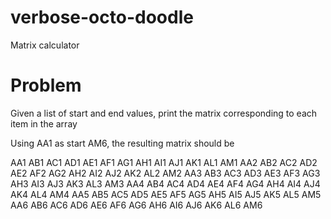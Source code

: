 # verbose-octo-doodle
Matrix calculator

# Problem

Given a list of start and end values, print the matrix corresponding to each item in the array

Using AA1 as start AM6, the resulting matrix should be

AA1 AB1 AC1 AD1 AE1 AF1 AG1 AH1 AI1 AJ1 AK1 AL1 AM1 
AA2 AB2 AC2 AD2 AE2 AF2 AG2 AH2 AI2 AJ2 AK2 AL2 AM2 
AA3 AB3 AC3 AD3 AE3 AF3 AG3 AH3 AI3 AJ3 AK3 AL3 AM3 
AA4 AB4 AC4 AD4 AE4 AF4 AG4 AH4 AI4 AJ4 AK4 AL4 AM4 
AA5 AB5 AC5 AD5 AE5 AF5 AG5 AH5 AI5 AJ5 AK5 AL5 AM5 
AA6 AB6 AC6 AD6 AE6 AF6 AG6 AH6 AI6 AJ6 AK6 AL6 AM6

